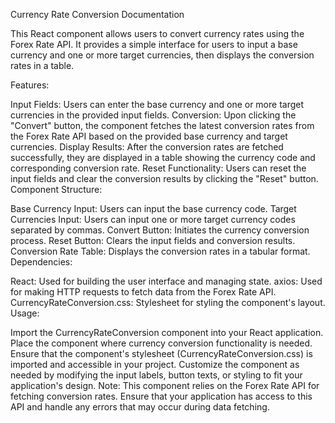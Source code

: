 Currency Rate Conversion Documentation

This React component allows users to convert currency rates using the Forex Rate API. It provides a simple interface for users to input a base currency and one or more target currencies, then displays the conversion rates in a table.

Features:

Input Fields: Users can enter the base currency and one or more target currencies in the provided input fields.
Conversion: Upon clicking the "Convert" button, the component fetches the latest conversion rates from the Forex Rate API based on the provided base currency and target currencies.
Display Results: After the conversion rates are fetched successfully, they are displayed in a table showing the currency code and corresponding conversion rate.
Reset Functionality: Users can reset the input fields and clear the conversion results by clicking the "Reset" button.
Component Structure:

Base Currency Input: Users can input the base currency code.
Target Currencies Input: Users can input one or more target currency codes separated by commas.
Convert Button: Initiates the currency conversion process.
Reset Button: Clears the input fields and conversion results.
Conversion Rate Table: Displays the conversion rates in a tabular format.
Dependencies:

React: Used for building the user interface and managing state.
axios: Used for making HTTP requests to fetch data from the Forex Rate API.
CurrencyRateConversion.css: Stylesheet for styling the component's layout.
Usage:

Import the CurrencyRateConversion component into your React application.
Place the component where currency conversion functionality is needed.
Ensure that the component's stylesheet (CurrencyRateConversion.css) is imported and accessible in your project.
Customize the component as needed by modifying the input labels, button texts, or styling to fit your application's design.
Note: This component relies on the Forex Rate API for fetching conversion rates. Ensure that your application has access to this API and handle any errors that may occur during data fetching.